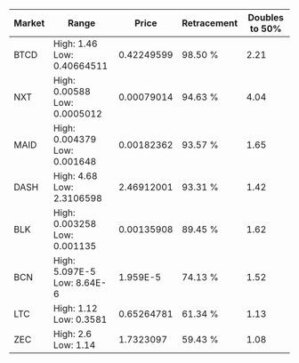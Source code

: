 | Market | Range | Price| Retracement | Doubles to 50% |
| --- | --- | --- | --- | --- |
| BTCD | High: 1.46<br />Low: 0.40664511 | 0.42249599 | 98.50 % | 2.21 |
| NXT | High: 0.00588<br />Low: 0.0005012 | 0.00079014 | 94.63 % | 4.04 |
| MAID | High: 0.004379<br />Low: 0.001648 | 0.00182362 | 93.57 % | 1.65 |
| DASH | High: 4.68<br />Low: 2.3106598 | 2.46912001 | 93.31 % | 1.42 |
| BLK | High: 0.003258<br />Low: 0.001135 | 0.00135908 | 89.45 % | 1.62 |
| BCN | High: 5.097E-5<br />Low: 8.64E-6 | 1.959E-5 | 74.13 % | 1.52 |
| LTC | High: 1.12<br />Low: 0.3581 | 0.65264781 | 61.34 % | 1.13 |
| ZEC | High: 2.6<br />Low: 1.14 | 1.7323097 | 59.43 % | 1.08 |
